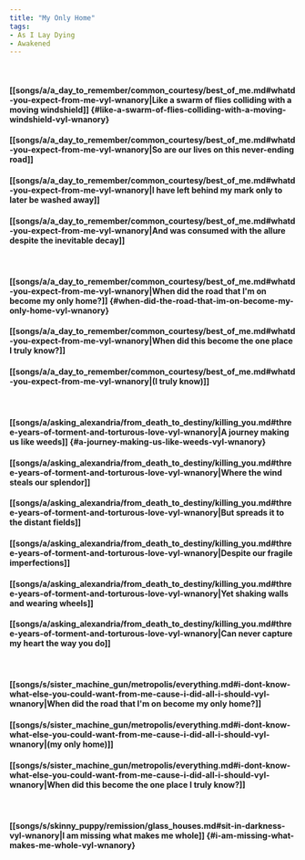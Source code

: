 ```yaml
---
title: "My Only Home"
tags:
- As I Lay Dying
- Awakened
---
```

&nbsp;
#### [[songs/a/a_day_to_remember/common_courtesy/best_of_me.md#whatd-you-expect-from-me-vyl-wnanory|Like a swarm of flies colliding with a moving windshield]] {#like-a-swarm-of-flies-colliding-with-a-moving-windshield-vyl-wnanory}
#### [[songs/a/a_day_to_remember/common_courtesy/best_of_me.md#whatd-you-expect-from-me-vyl-wnanory|So are our lives on this never-ending road]]
#### [[songs/a/a_day_to_remember/common_courtesy/best_of_me.md#whatd-you-expect-from-me-vyl-wnanory|I have left behind my mark only to later be washed away]]
#### [[songs/a/a_day_to_remember/common_courtesy/best_of_me.md#whatd-you-expect-from-me-vyl-wnanory|And was consumed with the allure despite the inevitable decay]]
&nbsp;
#### [[songs/a/a_day_to_remember/common_courtesy/best_of_me.md#whatd-you-expect-from-me-vyl-wnanory|When did the road that I'm on become my only home?]] {#when-did-the-road-that-im-on-become-my-only-home-vyl-wnanory}
#### [[songs/a/a_day_to_remember/common_courtesy/best_of_me.md#whatd-you-expect-from-me-vyl-wnanory|When did this become the one place I truly know?]]
#### [[songs/a/a_day_to_remember/common_courtesy/best_of_me.md#whatd-you-expect-from-me-vyl-wnanory|(I truly know)]]
&nbsp;
#### [[songs/a/asking_alexandria/from_death_to_destiny/killing_you.md#three-years-of-torment-and-torturous-love-vyl-wnanory|A journey making us like weeds]] {#a-journey-making-us-like-weeds-vyl-wnanory}
#### [[songs/a/asking_alexandria/from_death_to_destiny/killing_you.md#three-years-of-torment-and-torturous-love-vyl-wnanory|Where the wind steals our splendor]]
#### [[songs/a/asking_alexandria/from_death_to_destiny/killing_you.md#three-years-of-torment-and-torturous-love-vyl-wnanory|But spreads it to the distant fields]]
#### [[songs/a/asking_alexandria/from_death_to_destiny/killing_you.md#three-years-of-torment-and-torturous-love-vyl-wnanory|Despite our fragile imperfections]]
#### [[songs/a/asking_alexandria/from_death_to_destiny/killing_you.md#three-years-of-torment-and-torturous-love-vyl-wnanory|Yet shaking walls and wearing wheels]]
#### [[songs/a/asking_alexandria/from_death_to_destiny/killing_you.md#three-years-of-torment-and-torturous-love-vyl-wnanory|Can never capture my heart the way you do]]
&nbsp;
#### [[songs/s/sister_machine_gun/metropolis/everything.md#i-dont-know-what-else-you-could-want-from-me-cause-i-did-all-i-should-vyl-wnanory|When did the road that I'm on become my only home?]]
#### [[songs/s/sister_machine_gun/metropolis/everything.md#i-dont-know-what-else-you-could-want-from-me-cause-i-did-all-i-should-vyl-wnanory|(my only home)]]
#### [[songs/s/sister_machine_gun/metropolis/everything.md#i-dont-know-what-else-you-could-want-from-me-cause-i-did-all-i-should-vyl-wnanory|When did this become the one place I truly know?]]
&nbsp;
#### [[songs/s/skinny_puppy/remission/glass_houses.md#sit-in-darkness-vyl-wnanory|I am missing what makes me whole]] {#i-am-missing-what-makes-me-whole-vyl-wnanory}
